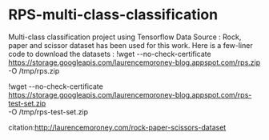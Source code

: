 # RPS-multi-class-classification
Multi-class classification project using Tensorflow
Data Source :
Rock, paper and scissor dataset has been used for this work. Here is a few-liner code to download the datasets :
!wget --no-check-certificate \
    https://storage.googleapis.com/laurencemoroney-blog.appspot.com/rps.zip \
    -O /tmp/rps.zip
  
!wget --no-check-certificate \
    https://storage.googleapis.com/laurencemoroney-blog.appspot.com/rps-test-set.zip \
    -O /tmp/rps-test-set.zip
    
citation:http://laurencemoroney.com/rock-paper-scissors-dataset

